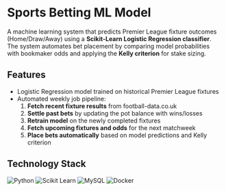 # Sports Betting ML Model

A machine learning system that predicts Premier League fixture outcomes (Home/Draw/Away) using a **Scikit-Learn Logistic Regression classifier**.  
The system automates bet placement by comparing model probabilities with bookmaker odds and applying the **Kelly criterion** for stake sizing.


## Features
- Logistic Regression model trained on historical Premier League fixtures
- Automated weekly job pipeline:
  1. **Fetch recent fixture results** from football-data.co.uk
  2. **Settle past bets** by updating the pot balance with wins/losses
  3. **Retrain model** on the newly completed fixtures
  4. **Fetch upcoming fixtures and odds** for the next matchweek
  5. **Place bets automatically** based on model predictions and Kelly criterion

## Technology Stack
![Python](https://img.shields.io/badge/python-3.12%2B-blue)
![Scikit Learn](https://img.shields.io/badge/scikit--learn-F7931E?style=flat-square&logo=scikit-learn&logoColor=white)
![MySQL](https://shields.io/badge/MySQL-lightgrey?logo=mysql&style=plastic&logoColor=white&labelColor=blue)
![Docker](https://img.shields.io/badge/Docker-2496ED?logo=docker&logoColor=fff)